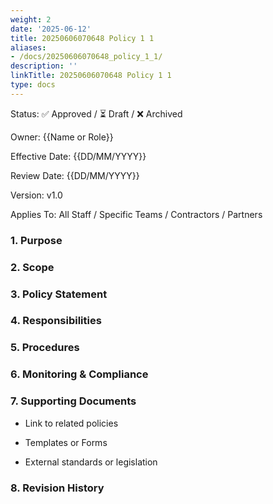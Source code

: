 ```yaml
---
weight: 2
date: '2025-06-12'
title: 20250606070648 Policy 1 1
aliases:
- /docs/20250606070648_policy_1_1/
description: ''
linkTitle: 20250606070648 Policy 1 1
type: docs
---
```


Status: ✅ Approved / ⏳ Draft / ❌ Archived

Owner: {{Name or Role}}

Effective Date: {{DD/MM/YYYY}}

Review Date: {{DD/MM/YYYY}}

Version: v1.0

Applies To: All Staff / Specific Teams / Contractors / Partners

<!-- Unsupported block type: divider -->

### 1. Purpose

<!-- Unsupported block type: quote -->

<!-- Unsupported block type: divider -->

### 2. Scope

<!-- Unsupported block type: quote -->

<!-- Unsupported block type: divider -->

### 3. Policy Statement

<!-- Unsupported block type: quote -->

<!-- Unsupported block type: divider -->

### 4. Responsibilities

<!-- Unsupported block type: table -->

<!-- Unsupported block type: divider -->

### 5. Procedures

<!-- Unsupported block type: quote -->

<!-- Unsupported block type: divider -->

### 6. Monitoring & Compliance

<!-- Unsupported block type: quote -->

<!-- Unsupported block type: divider -->

### 7. Supporting Documents

- Link to related policies

- Templates or Forms

- External standards or legislation

<!-- Unsupported block type: divider -->

### 8. Revision History



